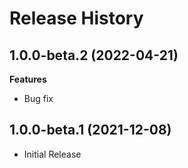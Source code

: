 # Release History

## 1.0.0-beta.2 (2022-04-21)

**Features**

  - Bug fix

## 1.0.0-beta.1 (2021-12-08)

- Initial Release
